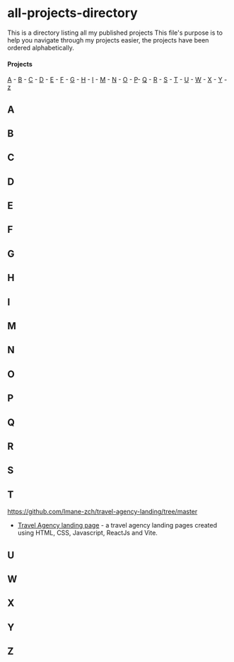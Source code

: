 # all-projects-directory

This is a directory listing all my published projects
This file's purpose is to help you navigate through my projects easier, the projects have been ordered alphabetically.

#### Projects

[A](#a) - [B](#b) - [C](#c) - [D](#d) - [E](#e) - [F](#f) - [G](#g) - [H](#h) - [I](#i) - [M](#m) - [N](#n) - [O](#o) - [P](#p)- [Q](#q) - [R](#r) - [S](#s) - [T](#t) - [U](#u) - [W](#w) - [X](#x) - [Y](#y) - [z](#z)


## A <a id="a"></a>

## B <a id="b"></a>

## C <a id="c"></a>
  
## D <a id="d"></a>


## E <a id="e"></a>
  
## F <a id="f"></a>
  
## G <a id="g"></a>


## H <a id="h"></a>
  
## I <a id="i"></a>

## M <a id="m"></a>

## N <a id="n"></a>

## O <a id="o"></a>
  
## P <a id="p"></a>

## Q <a id="q"></a>

## R <a id="r"></a>

## S <a id="s"></a>

## T <a id="t"></a>
https://github.com/Imane-zch/travel-agency-landing/tree/master
  - <a href="https://github.com/Imane-zch/travel-agency-landing/">Travel Agency landing page<a/> - a travel agency landing pages created using HTML, CSS, Javascript, ReactJs and Vite.

## U <a id="u"></a>

## W <a id="u"></a>


## X <a id="u"></a>


## Y <a id="u"></a>


## Z <a id="u"></a>




 
